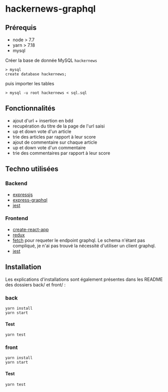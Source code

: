 # hackernews-graphql

## Prérequis

- node > 7.7
- yarn > 7.18
- mysql

Créer la base de donnée MySQL `hackernews`

```
> mysql
create database hackernews;
```

puis importer les tables

```
> mysql -u root hackernews < sql.sql
```

## Fonctionnalités

- ajout d'url + insertion en bdd
- recupération du titre de la page de l'url saisi
- up et down vote d'un article
- trie des articles par rapport à leur score
- ajout de commentaire sur chaque article
- up et down vote d'un commentaire
- trie des commentaires par rapport à leur score

## Techno utilisées

### Backend

- [expressjs](http://expressjs.com/fr/)
- [express-graphql](https://github.com/graphql/express-graphql)
- [jest](https://facebook.github.io/jest)

### Frontend

- [create-react-app](https://github.com/facebookincubator/create-react-app)
- [redux](http://redux.js.org/)
- [fetch](https://github.com/github/fetch) pour requeter le endpoint graphql. Le schema n'étant pas compliqué, je n'ai pas trouvé la nécessité d'utiliser un client graphql.
- [jest](https://facebook.github.io/jest)

## Installation

Les explications d'installations sont également présentes dans les README des dossiers back/ et front/ :

### back

```
yarn install
yarn start
```

#### Test

`yarn test`

### front

```
yarn install
yarn start
```

#### Test

`yarn test`
